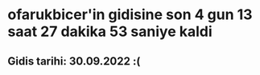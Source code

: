 # ofarukbicer'in gidisine son 4 gun 13 saat 27 dakika 53 saniye kaldi

## Gidis tarihi: 30.09.2022 :(